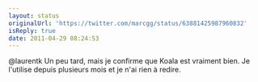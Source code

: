 ```yaml
---
layout: status
originalUrl: 'https://twitter.com/marcgg/status/63881425987960832'
isReply: true
date: 2011-04-29 08:24:53
---
```


@laurentk Un peu tard, mais je confirme que Koala est vraiment bien. Je l'utilise depuis plusieurs mois et je n'ai rien à redire.
